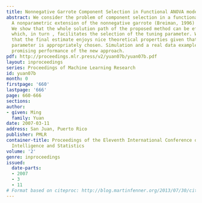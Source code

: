 ```yaml
---
title: Nonnegative Garrote Component Selection in Functional ANOVA models
abstract: We consider the problem of component selection in a functional ANOVA model.
  A nonparametric extension of the nonnegative garrote (Breiman, 1996) is proposed.
  We show that the whole solution path of the proposed method can be efficiently computed,
  which, in turn , facilitates the selection of the tuning parameter. We also show
  that the final estimate enjoys nice theoretical properties given that the tuning
  parameter is appropriately chosen. Simulation and a real data example demonstrate
  promising performance of the new approach.
pdf: http://proceedings.mlr.press/v2/yuan07b/yuan07b.pdf
layout: inproceedings
series: Proceedings of Machine Learning Research
id: yuan07b
month: 0
firstpage: '660'
lastpage: '666'
page: 660-666
sections: 
author:
- given: Ming
  family: Yuan
date: 2007-03-11
address: San Juan, Puerto Rico
publisher: PMLR
container-title: Proceedings of the Eleventh International Conference on Artificial
  Intelligence and Statistics
volume: '2'
genre: inproceedings
issued:
  date-parts:
  - 2007
  - 3
  - 11
# Format based on citeproc: http://blog.martinfenner.org/2013/07/30/citeproc-yaml-for-bibliographies/
---
```

